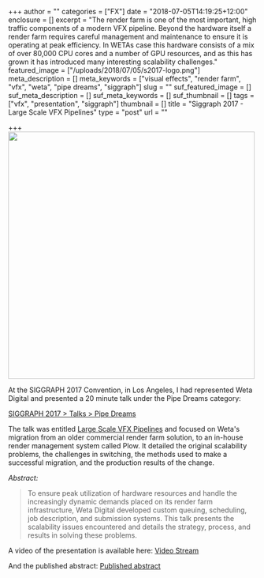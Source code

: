 +++
author = ""
categories = ["FX"]
date = "2018-07-05T14:19:25+12:00"
enclosure = []
excerpt = "The render farm is one of the most important, high traffic components of a modern VFX pipeline. Beyond the hardware itself a render farm requires careful management and maintenance to ensure it is operating at peak efficiency. In WETAs case this hardware consists of a mix of over 80,000 CPU cores and a number of GPU resources, and as this has grown it has introduced many interesting scalability challenges."
featured_image = ["/uploads/2018/07/05/s2017-logo.png"]
meta_description = []
meta_keywords = ["visual effects", "render farm", "vfx", "weta", "pipe dreams", "siggraph"]
slug = ""
suf_featured_image = []
suf_meta_description = []
suf_meta_keywords = []
suf_thumbnail = []
tags = ["vfx", "presentation", "siggraph"]
thumbnail = []
title = "Siggraph 2017 - Large Scale VFX Pipelines"
type = "post"
url = ""

+++
<img src="/uploads/2018/07/05/s2017-logo.png" style="width:500px;">

At the SIGGRAPH 2017 Convention, in Los Angeles, I had represented Weta Digital and presented a 20 minute talk under the Pipe Dreams category:

<!--more-->

[SIGGRAPH 2017 > Talks > Pipe Dreams](http://s2017.siggraph.org/talks/sessions/pipe-dreams.html)

The talk was entitled [Large Scale VFX Pipelines](https://dl.acm.org/citation.cfm?id=3085021) and focused on Weta's migration from an older commercial render farm solution, to an in-house render management system called Plow. It detailed the original scalability problems, the challenges in switching, the methods used to make a successful migration, and the production results of the change.

_Abstract:_

> To ensure peak utilization of hardware resources and handle the increasingly dynamic demands placed on its render farm infrastructure, Weta Digital developed custom queuing, scheduling, job description, and submission systems. This talk presents the scalability issues encountered and details the strategy, process, and results in solving these problems.

A video of the presentation is available here: [Video Stream](https://dl.acm.org/ft_gateway.cfm?id=3085021&type=mp4&path=%2F3090000%2F3085021%2Ftalks-0002%2Emp4)

And the published abstract: [Published abstract](https://dl.acm.org/ft_gateway.cfm?id=3085021)